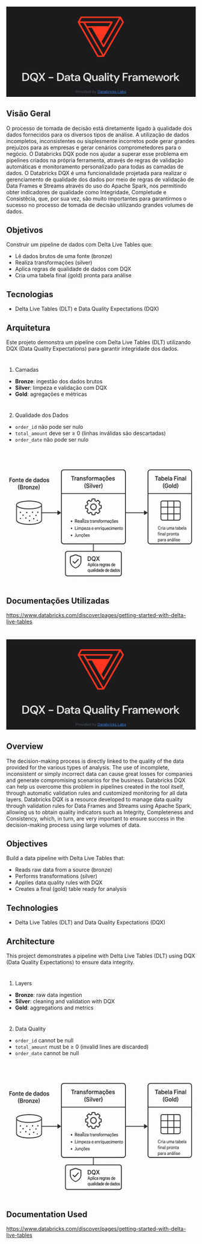 ![alt text](cover.png)

## Visão Geral
O processo de tomada de decisão está diretamente ligado à qualidade dos dados fornecidos para os diversos tipos de análise. A utilização de dados incompletos, inconsistentes ou sisplesmente incorretos pode gerar grandes prejuízos para as empresas e gerar cenários comprometedores para o negócio. O Databricks DQX pode nos ajudar a superar esse problema em pipelines criados na própria ferramenta, através de regras de validação automáticas e monitoramento personalizado para todas as camadas de dados. O Databricks DQX é uma funcionalidade projetada para realizar o gerenciamento de qualidade dos dados por meio de regras de validação de Data Frames e Streams através do uso do Apache Spark, nos permitindo obter indicadores de qualidade como Integridade, Completude e Consistêcia, que, por sua vez, são muito importantes para garantirmos o sucesso no processo de tomada de decisão utilizando grandes volumes de dados.
## Objetivos
Construir um pipeline de dados com Delta Live Tables que:
- Lê dados brutos de uma fonte (bronze)
- Realiza transformações (silver)
- Aplica regras de qualidade de dados com DQX
- Cria uma tabela final (gold) pronta para análise
## Tecnologias
- Delta Live Tables (DLT) e Data Quality Expectations (DQX)
## Arquitetura
Este projeto demonstra um pipeline com Delta Live Tables (DLT) utilizando DQX (Data Quality Expectations) para garantir integridade dos dados.
#
1. Camadas
- **Bronze**: ingestão dos dados brutos
- **Silver**: limpeza e validação com DQX
- **Gold**: agregações e métricas
#
2. Qualidade dos Dados
- `order_id` não pode ser nulo
- `total_amount` deve ser ≥ 0 (linhas inválidas são descartadas)
- `order_date` não pode ser nulo
#
![alt text](architecture.png)

## Documentações Utilizadas
https://www.databricks.com/discover/pages/getting-started-with-delta-live-tables
#
#
#
![alt text](cover.png)

## Overview
The decision-making process is directly linked to the quality of the data provided for the various types of analysis. The use of incomplete, inconsistent or simply incorrect data can cause great losses for companies and generate compromising scenarios for the business. Databricks DQX can help us overcome this problem in pipelines created in the tool itself, through automatic validation rules and customized monitoring for all data layers. Databricks DQX is a resource developed to manage data quality through validation rules for Data Frames and Streams using Apache Spark, allowing us to obtain quality indicators such as Integrity, Completeness and Consistency, which, in turn, are very important to ensure success in the decision-making process using large volumes of data.
## Objectives
Build a data pipeline with Delta Live Tables that:
- Reads raw data from a source (bronze)
- Performs transformations (silver)
- Applies data quality rules with DQX
- Creates a final (gold) table ready for analysis
## Technologies
- Delta Live Tables (DLT) and Data Quality Expectations (DQX)
## Architecture
This project demonstrates a pipeline with Delta Live Tables (DLT) using DQX (Data Quality Expectations) to ensure data integrity.
#
1. Layers
- **Bronze**: raw data ingestion
- **Silver**: cleaning and validation with DQX
- **Gold**: aggregations and metrics
#
2. Data Quality
- `order_id` cannot be null
- `total_amount` must be ≥ 0 (invalid lines are discarded)
- `order_date` cannot be null
#
![alt text](architecture.png)

## Documentation Used
https://www.databricks.com/discover/pages/getting-started-with-delta-live-tables